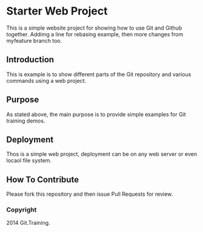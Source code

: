 # Starter Web Project

This is a simple website project for showing how to use Git and Github together. Addimg a line for rebasing example, then more changes from myfeature branch too.

## Introduction

This is example is to show different parts of the Git repository and various commands using a web project.

## Purpose

As stated above, the main purpose is to provide simple examples for Git training demos.

## Deployment

Thos is a simple web project, deployment can be on any web server or even locaol file system.

## How To Contribute

Please fork this repository and then issue Pull Requests for review.

### Copyright

2014 Git.Training.